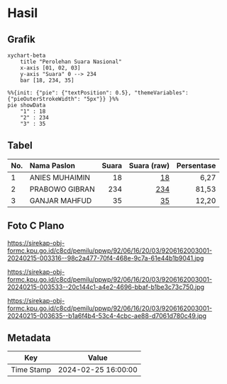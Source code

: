 # Hasil

## Grafik

```mermaid
xychart-beta
    title "Perolehan Suara Nasional"
    x-axis [01, 02, 03]
    y-axis "Suara" 0 --> 234
    bar [18, 234, 35]
```

```mermaid
%%{init: {"pie": {"textPosition": 0.5}, "themeVariables": {"pieOuterStrokeWidth": "5px"}} }%%
pie showData
    "1" : 18
    "2" : 234
    "3" : 35
```

## Tabel

| No. | Nama Paslon    | Suara | Suara (raw) | Persentase |
|:--- |:-------------- | -----:| -----------:| ----------:|
| 1   | ANIES MUHAIMIN | 18    | [18][p-1]   | 6,27       |
| 2   | PRABOWO GIBRAN | 234   | [234][p-2]  | 81,53      |
| 3   | GANJAR MAHFUD  | 35    | [35][p-3]   | 12,20      |


[p-1]: https://github.com/gigit-pemilu/pemilu-2024/blob/main/pilpres/hitung-suara/sub/92-papua-barat/sub/06-teluk-bintuni/sub/16-aroba/sub/2003-sido-makmur/sub/001-tps/sub/paslon-1.txt
[p-2]: https://github.com/gigit-pemilu/pemilu-2024/blob/main/pilpres/hitung-suara/sub/92-papua-barat/sub/06-teluk-bintuni/sub/16-aroba/sub/2003-sido-makmur/sub/001-tps/sub/paslon-2.txt
[p-3]: https://github.com/gigit-pemilu/pemilu-2024/blob/main/pilpres/hitung-suara/sub/92-papua-barat/sub/06-teluk-bintuni/sub/16-aroba/sub/2003-sido-makmur/sub/001-tps/sub/paslon-3.txt

## Foto C Plano

https://sirekap-obj-formc.kpu.go.id/c8cd/pemilu/ppwp/92/06/16/20/03/9206162003001-20240215-003316--98c2a477-70f4-468e-9c7a-61e44b1b9041.jpg

https://sirekap-obj-formc.kpu.go.id/c8cd/pemilu/ppwp/92/06/16/20/03/9206162003001-20240215-003533--20c144c1-a4e2-4696-bbaf-b1be3c73c750.jpg

https://sirekap-obj-formc.kpu.go.id/c8cd/pemilu/ppwp/92/06/16/20/03/9206162003001-20240215-003635--b1a6f4b4-53c4-4cbc-ae88-d7061d780c49.jpg


## Metadata

| Key        | Value               |
| ---------- | ------------------- |
| Time Stamp | 2024-02-25 16:00:00 |



